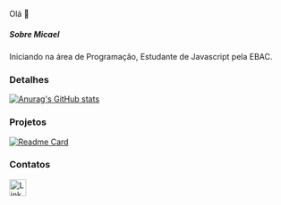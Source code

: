 Olá 👋

##### Sobre Micael
Iniciando na área de Programação, Estudante de Javascript pela EBAC.

### Detalhes

[![Anurag's GitHub stats](https://github-readme-stats.vercel.app/api?username=Micael013)](https://github.com/anuraghazra/github-readme-stats)

### Projetos

[![Readme Card](https://github-readme-stats.vercel.app/api/pin/?username=Micael013&repo=Variavel_popUp&theme=dark)](https://github.com/anuraghazra/github-readme-stats)


### Contatos 

[<img src='https://img.shields.io/badge/LinkedIn-0077B5?style=for-the-badge&logo=linkedin&logoColor=white' alt='Linkedin' height='30'>](https://www.linkedin.com/in/micael-silva013/)
